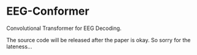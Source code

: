 # EEG-Conformer
Convolutional Transformer for EEG Decoding.

The source code will be released after the paper is okay. So sorry for the lateness...
